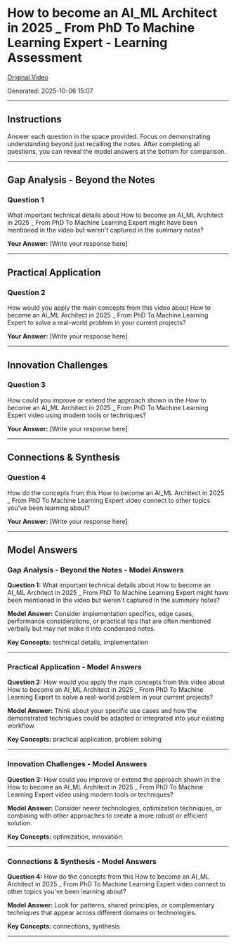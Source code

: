 # How to become an AI_ML Architect in 2025 _ From PhD To Machine Learning Expert - Learning Assessment

[Original Video](https://www.youtube.com/watch?v=8w7mv0zjdUg)

Generated: 2025-10-06 15:07

---

## Instructions

Answer each question in the space provided. Focus on demonstrating understanding beyond just recalling the notes. After completing all questions, you can reveal the model answers at the bottom for comparison.

---

## Gap Analysis - Beyond the Notes

### Question 1
What important technical details about How to become an AI_ML Architect in 2025 _ From PhD To Machine Learning Expert might have been mentioned in the video but weren't captured in the summary notes?

**Your Answer:**
[Write your response here]

---

## Practical Application

### Question 2
How would you apply the main concepts from this video about How to become an AI_ML Architect in 2025 _ From PhD To Machine Learning Expert to solve a real-world problem in your current projects?

**Your Answer:**
[Write your response here]

---

## Innovation Challenges

### Question 3
How could you improve or extend the approach shown in the How to become an AI_ML Architect in 2025 _ From PhD To Machine Learning Expert video using modern tools or techniques?

**Your Answer:**
[Write your response here]

---

## Connections & Synthesis

### Question 4
How do the concepts from this How to become an AI_ML Architect in 2025 _ From PhD To Machine Learning Expert video connect to other topics you've been learning about?

**Your Answer:**
[Write your response here]

---

## Model Answers

<!-- SPOILER ALERT: Model answers below. Complete your answers first! -->

### Gap Analysis - Beyond the Notes - Model Answers

**Question 1:** What important technical details about How to become an AI_ML Architect in 2025 _ From PhD To Machine Learning Expert might have been mentioned in the video but weren't captured in the summary notes?

**Model Answer:** Consider implementation specifics, edge cases, performance considerations, or practical tips that are often mentioned verbally but may not make it into condensed notes.

**Key Concepts:** technical details, implementation

---

### Practical Application - Model Answers

**Question 2:** How would you apply the main concepts from this video about How to become an AI_ML Architect in 2025 _ From PhD To Machine Learning Expert to solve a real-world problem in your current projects?

**Model Answer:** Think about your specific use cases and how the demonstrated techniques could be adapted or integrated into your existing workflow.

**Key Concepts:** practical application, problem solving

---

### Innovation Challenges - Model Answers

**Question 3:** How could you improve or extend the approach shown in the How to become an AI_ML Architect in 2025 _ From PhD To Machine Learning Expert video using modern tools or techniques?

**Model Answer:** Consider newer technologies, optimization techniques, or combining with other approaches to create a more robust or efficient solution.

**Key Concepts:** optimization, innovation

---

### Connections & Synthesis - Model Answers

**Question 4:** How do the concepts from this How to become an AI_ML Architect in 2025 _ From PhD To Machine Learning Expert video connect to other topics you've been learning about?

**Model Answer:** Look for patterns, shared principles, or complementary techniques that appear across different domains or technologies.

**Key Concepts:** connections, synthesis

---

